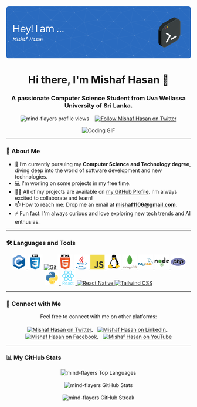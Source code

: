 <!-- You can keep your header image, or make it span more of the width if you like -->
<p align="center">
  <img src="./github-header-image.png" alt="Header Banner" width="800"/>
  <!-- Consider width="100%" if you want it to be responsive,
       but GitHub sometimes has issues with full-width images rendering perfectly.
       A fixed width like 800px or 900px often looks good. -->
</p>

<h1 align="center">Hi there, I'm Mishaf Hasan 👋</h1>

<h3 align="center">A passionate Computer Science Student from Uva Wellassa University of Sri Lanka.</h3>

<!-- Profile Views and Social Badges - Centered for a cleaner look -->
<p align="center">
  <img src="https://komarev.com/ghpvc/?username=mind-flayers&label=Profile%20Views&color=0e75b6&style=flat-square" alt="mind-flayers profile views" />
     <!-- Optional: adds a bit of space -->
  <a href="https://twitter.com/mishafhasan" target="_blank">
    <img src="https://img.shields.io/twitter/follow/mishafhasan?logo=twitter&style=for-the-badge" alt="Follow Mishaf Hasan on Twitter" />
  </a>
</p>

<!-- Optional: A good quality GIF can be engaging. Centering it can make it a focal point. -->
<p align="center">
  <img align="center" alt="Coding GIF" width="450" src="https://www.sarvika.com/wp-content/uploads/2021/03/Backend-Developer-Python-GIF-Dribble.gif">
</p>

---

### 🚀 About Me

- 🌱 I’m currently pursuing my **Computer Science and Technology degree**, diving deep into the world of software development and new technologies.
- 💻 I'm worling on some projects in my free time.
- 👨‍💻 All of my projects are available on [my GitHub Profile](https://github.com/mind-flayers). I'm always excited to collaborate and learn!
- 📫 How to reach me: Drop me an email at **mishaf1106@gmail.com**.
- ⚡ Fun fact: I'm always curious and love exploring new tech trends and AI enthusias.

---

### 🛠️ Languages and Tools

<p align="center">
  <!-- I've kept your existing icons as they are good. Centering them makes the section look neater. -->
  <a href="https://www.cprogramming.com/" target="_blank" rel="noreferrer"> <img src="https://raw.githubusercontent.com/devicons/devicon/master/icons/c/c-original.svg" alt="C" width="40" height="40"/> </a>
  <a href="https://www.w3schools.com/css/" target="_blank" rel="noreferrer"> <img src="https://raw.githubusercontent.com/devicons/devicon/master/icons/css3/css3-original-wordmark.svg" alt="CSS3" width="40" height="40"/> </a>
  <a href="https://git-scm.com/" target="_blank" rel="noreferrer"> <img src="https://www.vectorlogo.zone/logos/git-scm/git-scm-icon.svg" alt="Git" width="40" height="40"/> </a>
  <a href="https://www.w3.org/html/" target="_blank" rel="noreferrer"> <img src="https://raw.githubusercontent.com/devicons/devicon/master/icons/html5/html5-original-wordmark.svg" alt="HTML5" width="40" height="40"/> </a>
  <a href="https://www.java.com" target="_blank" rel="noreferrer"> <img src="https://raw.githubusercontent.com/devicons/devicon/master/icons/java/java-original.svg" alt="Java" width="40" height="40"/> </a>
  <a href="https://developer.mozilla.org/en-US/docs/Web/JavaScript" target="_blank" rel="noreferrer"> <img src="https://raw.githubusercontent.com/devicons/devicon/master/icons/javascript/javascript-original.svg" alt="JavaScript" width="40" height="40"/> </a>
  <a href="https://www.linux.org/" target="_blank" rel="noreferrer"> <img src="https://raw.githubusercontent.com/devicons/devicon/master/icons/linux/linux-original.svg" alt="Linux" width="40" height="40"/> </a>
  <a href="https://www.mongodb.com/" target="_blank" rel="noreferrer"> <img src="https://raw.githubusercontent.com/devicons/devicon/master/icons/mongodb/mongodb-original-wordmark.svg" alt="MongoDB" width="40" height="40"/> </a>
  <a href="https://www.mysql.com/" target="_blank" rel="noreferrer"> <img src="https://raw.githubusercontent.com/devicons/devicon/master/icons/mysql/mysql-original-wordmark.svg" alt="MySQL" width="40" height="40"/> </a>
  <a href="https://nodejs.org" target="_blank" rel="noreferrer"> <img src="https://raw.githubusercontent.com/devicons/devicon/master/icons/nodejs/nodejs-original-wordmark.svg" alt="Node.js" width="40" height="40"/> </a>
  <a href="https://www.php.net" target="_blank" rel="noreferrer"> <img src="https://raw.githubusercontent.com/devicons/devicon/master/icons/php/php-original.svg" alt="PHP" width="40" height="40"/> </a>
  <a href="https://www.python.org" target="_blank" rel="noreferrer"> <img src="https://raw.githubusercontent.com/devicons/devicon/master/icons/python/python-original.svg" alt="Python" width="40" height="40"/> </a>
  <a href="https://reactjs.org/" target="_blank" rel="noreferrer"> <img src="https://raw.githubusercontent.com/devicons/devicon/master/icons/react/react-original-wordmark.svg" alt="React" width="40" height="40"/> </a>
  <a href="https://reactnative.dev/" target="_blank" rel="noreferrer"> <img src="https://reactnative.dev/img/header_logo.svg" alt="React Native" width="40" height="40"/> </a>
  <a href="https://tailwindcss.com/" target="_blank" rel="noreferrer"> <img src="https://www.vectorlogo.zone/logos/tailwindcss/tailwindcss-icon.svg" alt="Tailwind CSS" width="40" height="40"/> </a>
</p>

---

### 🔗 Connect with Me

<p align="center">
  Feel free to connect with me on other platforms:
  <br/><br/> <!-- Added line breaks for better spacing -->
  <a href="https://twitter.com/mishafhasan" target="_blank">
    <img align="center" src="https://raw.githubusercontent.com/rahuldkjain/github-profile-readme-generator/master/src/images/icons/Social/twitter.svg" alt="Mishaf Hasan on Twitter" height="40" width="50" /> <!-- Slightly increased size -->
  </a>    <!-- Spacing -->
  <a href="https://linkedin.com/in/mishaf-hasan" target="_blank">
    <img align="center" src="https://raw.githubusercontent.com/rahuldkjain/github-profile-readme-generator/master/src/images/icons/Social/linked-in-alt.svg" alt="Mishaf Hasan on LinkedIn" height="40" width="50" />
  </a>   
  <a href="https://fb.com/mishafhasan" target="_blank">
    <img align="center" src="https://raw.githubusercontent.com/rahuldkjain/github-profile-readme-generator/master/src/images/icons/Social/facebook.svg" alt="Mishaf Hasan on Facebook" height="40" width="50" />
  </a>   
  <a href="https://www.youtube.com/c/mind_flayerr" target="_blank">
    <img align="center" src="https://raw.githubusercontent.com/rahuldkjain/github-profile-readme-generator/master/src/images/icons/Social/youtube.svg" alt="Mishaf Hasan on YouTube" height="40" width="50" />
  </a>
</p>

---

### 📊 My GitHub Stats

<p align="center">
  <!-- Adding a theme can make these look much nicer.
       Popular themes: dracula, radical, merko, gruvbox, tokyonight, onedark, cobalt, synthwave, highcontrast, etc.
       Pick one you like! I've used 'dracula' as an example.
       Also, ensure your username is correct in all URLs. -->
  <img src="https://github-readme-stats.vercel.app/api/top-langs?username=mind-flayers&show_icons=true&locale=en&layout=compact&theme=dracula" alt="mind-flayers Top Languages" />
  <br/><br/> <!-- Separate stats cards for better readability -->
  <img src="https://github-readme-stats.vercel.app/api?username=mind-flayers&show_icons=true&locale=en&theme=dracula" alt="mind-flayers GitHub Stats" />
  <br/><br/>
  <img src="https://github-readme-streak-stats.herokuapp.com/?user=mind-flayers&theme=dracula" alt="mind-flayers GitHub Streak" />
</p>

<!-- Optional: Add a footer or a fun quote -->
<!--
---
<p align="center">
  <em>"Stay curious, keep learning!"</em>
</p>
-->
